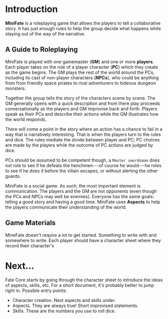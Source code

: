 # Introduction

**MiniFate** is a roleplaying game that allows the players to tell a
collaborative story. It has just enough rules to help the group decide what
happens while staying out of the way of the narrative.

## A Guide to Roleplaying

MiniFate is played with one gamemaster (**GM**) and one or more **players**.
Each player takes on the role of a player character (**PC**) which they create
as the game begins. The GM plays the rest of the world around the PCs,
including its cast of non-player characters (**NPCs**), who could be anything
from from friendly space pirates to rival adventurers to hideous dungeon
monsters.

Together the group tells the story of the characters scene by scene. The GM
generally opens with a quick description and from there play proceeds
conversationally as the players and GM improvise back and forth. Players speak
as their PCs and describe their actions while the GM illustrates how the world
responds.

<!-- I want to include this out of character part, and I'd like to wrap it in
with "You can use questions to define the world..." But I don't have the right
way to do it yet. 

> Players can also ask questions of the GM or other players about the world
> 
> Players may also ask the GM for specific details to help them immerse themselves in the PCs' surroundings.

-->

There will come a point in the story where an action has a chance to fail in a
way that is narratively interesting. That is when the players turn to the
rules and dice. The rules mediate the divide between player and PC; PC choices
are made by the players while the outcome of PC actions are judged by dice.

PCs should be assumed to be competent though, a `Master swordsman` does not
role to see if he defeats the henchmen---of course he would---he roles to see
if he does it before the villain escapes, or without alerting the other
guards. <!-- I don't like this here, but I don't know where else it would go
an I think it's an important point. Maybe it goes in the place when we talk
about "aspects are true"? -->

MiniFate is a social game. As such, the most important element is
communication. The players and the GM are not opponents (even though the PCs
and NPCs may well be enemies). Everyone has the same goals: telling a good
story and having a good time. MiniFate uses **Aspects** to help the players
communicate their understanding of the world.

## Game Materials

MineFate doesn't require a lot to get started. Something to write with and
somewhere to write. Each player should have a character sheet where they
record their character's 

# Next...

Fate Core starts by going through the character sheet to introduce the ideas of aspects, skills, etc. For a short document, it's probably better to jump right in. Possible entry points:

- Character creation. Nest aspects and skills under.
- Aspects. They are always true! Short improvised statements.
- Skills. These are the numbers you use to roll dice.
